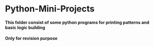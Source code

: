 # Python-Mini-Projects

#### This folder consist of some python programs for printing patterns and basic logic building
#### Only for revision purpose
